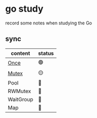 # go study
record some notes when studying the Go

## sync
| content             | status |
| ------------------- | ------ |
| [Once](sync/once)   | 🟢    |
| [Mutex](sync/mutex) | 🟡    |
| Pool                | 🔴    |
| RWMutex             | 🔴    |
| WaitGroup           | 🔴    |
| Map                 | 🔴    |